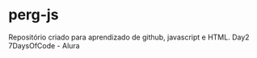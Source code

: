 # perg-js
Repositório criado para aprendizado de github, javascript e HTML.
Day2 7DaysOfCode - Alura
